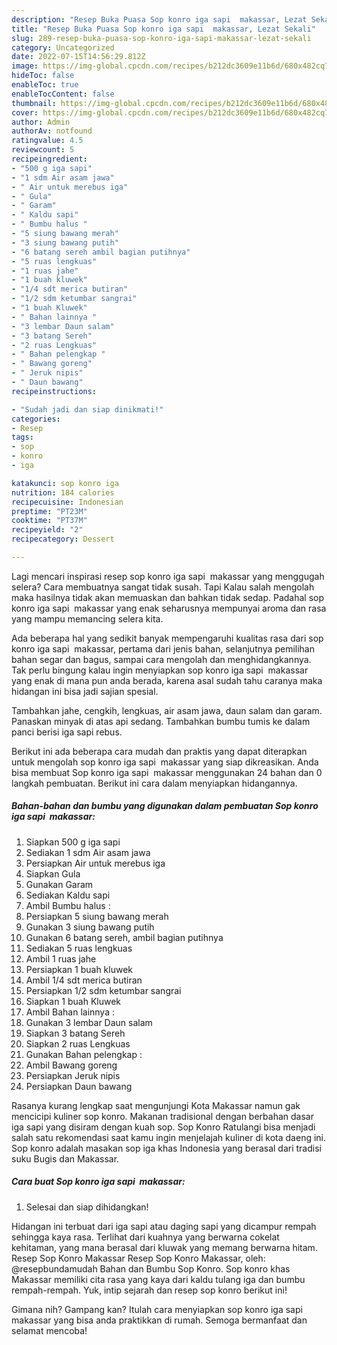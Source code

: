 ```yaml
---
description: "Resep Buka Puasa Sop konro iga sapi  makassar, Lezat Sekali"
title: "Resep Buka Puasa Sop konro iga sapi  makassar, Lezat Sekali"
slug: 289-resep-buka-puasa-sop-konro-iga-sapi-makassar-lezat-sekali
category: Uncategorized
date: 2022-07-15T14:56:29.812Z
image: https://img-global.cpcdn.com/recipes/b212dc3609e11b6d/680x482cq70/sop-konro-iga-sapi-makassar-foto-resep-utama.jpg
hideToc: false
enableToc: true
enableTocContent: false
thumbnail: https://img-global.cpcdn.com/recipes/b212dc3609e11b6d/680x482cq70/sop-konro-iga-sapi-makassar-foto-resep-utama.jpg
cover: https://img-global.cpcdn.com/recipes/b212dc3609e11b6d/680x482cq70/sop-konro-iga-sapi-makassar-foto-resep-utama.jpg
author: Admin
authorAv: notfound
ratingvalue: 4.5
reviewcount: 5
recipeingredient:
- "500 g iga sapi"
- "1 sdm Air asam jawa"
- " Air untuk merebus iga"
- " Gula"
- " Garam"
- " Kaldu sapi"
- " Bumbu halus "
- "5 siung bawang merah"
- "3 siung bawang putih"
- "6 batang sereh ambil bagian putihnya"
- "5 ruas lengkuas"
- "1 ruas jahe"
- "1 buah kluwek"
- "1/4 sdt merica butiran"
- "1/2 sdm ketumbar sangrai"
- "1 buah Kluwek"
- " Bahan lainnya "
- "3 lembar Daun salam"
- "3 batang Sereh"
- "2 ruas Lengkuas"
- " Bahan pelengkap "
- " Bawang goreng"
- " Jeruk nipis"
- " Daun bawang"
recipeinstructions:

- "Sudah jadi dan siap dinikmati!"
categories:
- Resep
tags:
- sop
- konro
- iga

katakunci: sop konro iga 
nutrition: 184 calories
recipecuisine: Indonesian
preptime: "PT23M"
cooktime: "PT37M"
recipeyield: "2"
recipecategory: Dessert

---
```



Lagi mencari inspirasi resep sop konro iga sapi  makassar yang menggugah selera? Cara membuatnya sangat tidak susah. Tapi Kalau salah mengolah maka hasilnya tidak akan memuaskan dan bahkan tidak sedap. Padahal sop konro iga sapi  makassar yang enak seharusnya mempunyai aroma dan rasa yang mampu memancing selera kita.


Ada beberapa hal yang sedikit banyak mempengaruhi kualitas rasa dari sop konro iga sapi  makassar, pertama dari jenis bahan, selanjutnya pemilihan bahan segar dan bagus, sampai cara mengolah dan menghidangkannya. Tak perlu bingung kalau ingin menyiapkan sop konro iga sapi  makassar yang enak di mana pun anda berada, karena asal sudah tahu caranya maka hidangan ini bisa jadi sajian spesial.

Tambahkan jahe, cengkih, lengkuas, air asam jawa, daun salam dan garam. Panaskan minyak di atas api sedang. Tambahkan bumbu tumis ke dalam panci berisi iga sapi rebus.


Berikut ini ada beberapa cara mudah dan praktis yang dapat diterapkan untuk mengolah sop konro iga sapi  makassar yang siap dikreasikan. Anda bisa membuat Sop konro iga sapi  makassar menggunakan 24 bahan dan 0 langkah pembuatan. Berikut ini cara dalam menyiapkan hidangannya.

<!--inarticleads1-->

##### Bahan-bahan dan bumbu yang digunakan dalam pembuatan Sop konro iga sapi  makassar:

1. Siapkan 500 g iga sapi
1. Sediakan 1 sdm Air asam jawa
1. Persiapkan  Air untuk merebus iga
1. Siapkan  Gula
1. Gunakan  Garam
1. Sediakan  Kaldu sapi
1. Ambil  Bumbu halus :
1. Persiapkan 5 siung bawang merah
1. Gunakan 3 siung bawang putih
1. Gunakan 6 batang sereh, ambil bagian putihnya
1. Sediakan 5 ruas lengkuas
1. Ambil 1 ruas jahe
1. Persiapkan 1 buah kluwek
1. Ambil 1/4 sdt merica butiran
1. Persiapkan 1/2 sdm ketumbar sangrai
1. Siapkan 1 buah Kluwek
1. Ambil  Bahan lainnya :
1. Gunakan 3 lembar Daun salam
1. Siapkan 3 batang Sereh
1. Siapkan 2 ruas Lengkuas
1. Gunakan  Bahan pelengkap :
1. Ambil  Bawang goreng
1. Persiapkan  Jeruk nipis
1. Persiapkan  Daun bawang


Rasanya kurang lengkap saat mengunjungi Kota Makassar namun gak mencicipi kuliner sop konro. Makanan tradisional dengan berbahan dasar iga sapi yang disiram dengan kuah sop. Sop Konro Ratulangi bisa menjadi salah satu rekomendasi saat kamu ingin menjelajah kuliner di kota daeng ini. Sop konro adalah masakan sop iga khas Indonesia yang berasal dari tradisi suku Bugis dan Makassar. 

<!--inarticleads2-->

##### Cara buat Sop konro iga sapi  makassar:


1. Selesai dan siap dihidangkan!

Hidangan ini terbuat dari iga sapi atau daging sapi yang dicampur rempah sehingga kaya rasa. Terlihat dari kuahnya yang berwarna cokelat kehitaman, yang mana berasal dari kluwak yang memang berwarna hitam. Resep Sop Konro Makassar Resep Sop Konro Makassar, oleh: @resepbundamudah⁣ Bahan dan Bumbu Sop Konro. Sop konro khas Makassar memiliki cita rasa yang kaya dari kaldu tulang iga dan bumbu rempah-rempah. Yuk, intip sejarah dan resep sop konro berikut ini! 

Gimana nih? Gampang kan? Itulah cara menyiapkan sop konro iga sapi  makassar yang bisa anda praktikkan di rumah. Semoga bermanfaat dan selamat mencoba!
